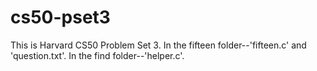 # cs50-pset3

This is Harvard CS50 Problem Set 3. In the fifteen folder--'fifteen.c' and 'question.txt'. In the find folder--'helper.c'.
